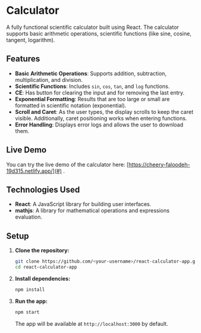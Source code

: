 # Calculator

A fully functional scientific calculator built using React. The calculator supports basic arithmetic operations, scientific functions (like sine, cosine, tangent, logarithm).

## Features

- **Basic Arithmetic Operations**: Supports addition, subtraction, multiplication, and division.
- **Scientific Functions**: Includes `sin`, `cos`, `tan`, and `log` functions.
- **CE**: Has button for clearing the input and for removing the last entry.
- **Exponential Formatting**: Results that are too large or small are formatted in scientific notation (exponential).
- **Scroll and Caret**: As the user types, the display scrolls to keep the caret visible. Additionally, caret positioning works when entering functions.
- **Error Handling**: Displays error logs and allows the user to download them.

## Live Demo

You can try the live demo of the calculator here: [https://cheery-faloodeh-19d315.netlify.app/](#) .

## Technologies Used

- **React**: A JavaScript library for building user interfaces.
- **mathjs**: A library for mathematical operations and expressions evaluation.

## Setup

1. **Clone the repository:**

   ```bash
   git clone https://github.com/<your-username>/react-calculator-app.git
   cd react-calculator-app
   ```

2. **Install dependencies:**

   ```bash
   npm install
   ```

3. **Run the app:**

   ```bash
   npm start
   ```

   The app will be available at `http://localhost:3000` by default.

